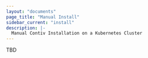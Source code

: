 ```yaml
---
layout: "documents"
page_title: "Manual Install"
sidebar_current: "install"
description: |-
  Manual Contiv Installation on a Kubernetes Cluster
---
```



TBD